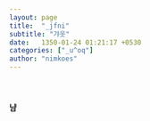 ```yaml
---
layout: page
title:  "_jfni"
subtitle: "갸웃"
date:   1350-01-24 01:21:17 +0530
categories: ["_u^oq"]
author: "nimkoes"
---
```

  
　  
#### 냠  


